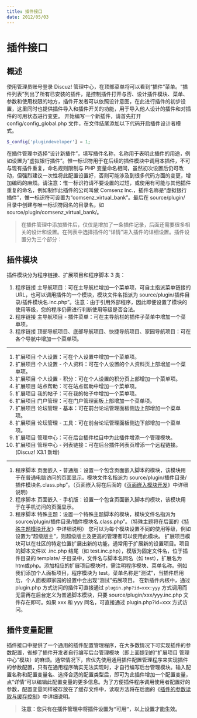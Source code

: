 ```yaml
---
title: 插件接口
date: 2012/05/03
---
```

# 插件接口
## 概述
使用管理员账号登录 Discuz! 管理中心，在顶部菜单将可以看到“插件”菜单。“插件列表”列出了所有已安装的插件，是控制插件打开与否、设计插件模块、菜单、参数和使用权限的地方，插件开发者可以依照设计意图，在此进行插件的初步设置，这里同时也提供插件导入和插件开关的功能，用于导入他人设计的插件和对插件的可用状态进行变更。
开始编写一个新插件，请首先打开 config/config_global.php 文件，在文件结尾添加以下代码开启插件设计者模式。
```php
$_config['plugindeveloper'] = 1;
```
在插件管理中选择“设计新插件”，填写插件名称，名称用于表明此插件的用途，例如设置为“虚拟银行插件”。惟一标识符用于在后续的插件模块中调用本插件，不可与现有插件重复，命名规则限制与 PHP 变量命名相同，虽然初次设置后仍可改动，但强烈建议一次性将此配置设置好，否则可能涉及到很多代码方面的变更，增加编码的麻烦。请注意：惟一标识符请不要设置的过短，或使用有可能与其他插件重复的命名，例如制作此插件的公司叫做 Comsenz Inc.，插件名称是“虚拟银行插件”，惟一标识符可设置为“comsenz_virtual_bank”。最后在 source/plugin/ 目录中创建与唯一标识符同名的目录名，如 source/plugin/comsenz_virtual_bank/。
> 在插件管理中添加插件后，仅仅是增加了一条插件记录，后面还需要很多相关的设计和设置。在列表中选择插件的“详情”进入插件的详细设置。插件设置分为三个部分：
## 插件模块
插件模块分为程序链接、扩展项目和程序脚本 3 类：
1. 程序链接 主导航项目：可在主导航栏增加一个菜单项，可自主指派菜单链接的 URL，也可以调用插件的一个模块，模块文件名指派为 source/plugin/插件目录/插件模块名.inc.php”。注意：由于引用外部程序，因此即便设置了模块的使用等级，您的程序仍需进行判断使用等级是否合法。
2. 程序链接 主导航项目 - 插件菜单：可在主导航栏的插件子菜单中增加一个菜单项。
3. 程序链接 顶部导航项目、底部导航项目、快捷导航项目、家园导航项目：可在各个导航中增加一个菜单项。
---
1. 扩展项目 个人设置：可在个人设置中增加一个菜单项。
2. 扩展项目 个人设置 - 个人资料：可在个人设置的个人资料页上部增加一个菜单项。
3. 扩展项目 个人设置 - 积分：可在个人设置的积分页上部增加一个菜单项。
4. 扩展项目 站点帮助：可在站点帮助中增加一个菜单项。
5. 扩展项目 我的帖子：可在我的帖子中增加一个菜单项。
6. 扩展项目 门户管理：可在门户管理面板上部增加一个菜单项。
7. 扩展项目 论坛管理 - 基本：可在前台论坛管理面板侧边上部增加一个菜单项。
8. 扩展项目 论坛管理 - 工具：可在前台论坛管理面板侧边下部增加一个菜单项。
9. 扩展项目 管理中心：可在后台插件栏目中为此插件增添一个管理模块。
10. 扩展项目 管理中心 - 列表链接：可在后台插件列表页增添一个远程链接。(Discuz! X3.1 新增)
---
1. 程序脚本 页面嵌入 - 普通版：设置一个包含页面嵌入脚本的模块，该模块用于在普通电脑访问的页面显示。模块文件名指派为 source/plugin/插件目录/插件模块名.class.php”。（页面嵌入将在后面的《[页面嵌入模块开发](hook)》中详细说明）
2. 程序脚本 页面嵌入 - 手机版：设置一个包含页面嵌入脚本的模块，该模块用于在手机访问的页面显示。
3. 程序脚本 特殊主题：设置一个特殊主题脚本的模块，模块文件名指派为 source/plugin/插件目录/插件模块名.class.php”。（特殊主题将在后面的《[特殊主题模块开发](specialthread)》中详细说明）
您可以为每个模块设置不同的使用等级，例如设置为“超级版主”，则超级版主及更高的管理者可以使用此模块。
扩展项目模块可以在社区的特定位置扩展出新的功能，通常用于扩展新的设置项目。项目的脚本文件以 .inc.php 结尾（如 test.inc.php），模版为固定文件名，位于插件目录的 template/ 子目录中，文件名与脚本名同名（如 test），扩展名为htm或php。添加相应的扩展项目模块时，需注明程序模块、菜单名称。例如我们添加个人面板项目，程序模块为 test，菜单名称是“测试”，当插件启用后，个人面板即家园的设置中会出现“测试”拓展项目。
在新插件内核中，通过 plugin.php 方式访问的插件可直接通过 `plugin.php?id=xxx:yyy` 方式调用而无需再在后台定义为普通脚本模块，只要 source/plugin/xxx/yyy.inc.php 文件存在即可。如果 xxx 和 yyy 同名，可直接通过 plugin.php?id=xxx 方式访问。
## 插件变量配置
插件接口中提供了一个通用的插件配置管理程序，在大多数情况下可实现插件的参数配置，省却了插件开发者自行编写后台管理模块（即上面提到的“扩展项目 管理中心”模块）的麻烦。通常情况下，应优先使用通用插件配置管理程序来实现插件的参数配置，只有在通用程序确实无法实现时，才自行编写后台管理模块。输入配置名称和配置变量名、选择合适的配置类型后，即可为此插件增加一个配置变量，点“详情”可以编辑此配置变量的更多信息。为了方便插件程序调用使用者配置好的参数，配置变量同样被存放在了缓存文件中，读取方法将在后面的《[插件的参数读取与缓存控制](vars)》中详细说明。
> **注意：您只有在插件管理中将插件设置为“可用”，以上设置才能生效。**